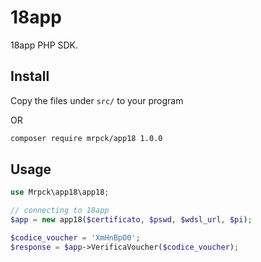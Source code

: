 # 18app
18app PHP SDK.

## Install
Copy the files under `src/` to your program

OR

```bash
composer require mrpck/app18 1.0.0
```


## Usage

```php
use Mrpck\app18\app18;

// connecting to 18app
$app = new app18($certificato, $pswd, $wdsl_url, $pi);

$codice_voucher = 'XmHnBpO0';
$response = $app->VerificaVoucher($codice_voucher);

```
